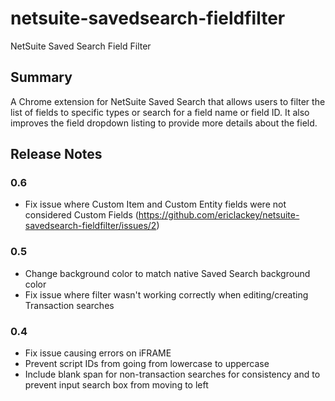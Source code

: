 # netsuite-savedsearch-fieldfilter
NetSuite Saved Search Field Filter

## Summary

A Chrome extension for NetSuite Saved Search that allows users to filter the list of fields to specific types or search for a field name or field ID. It also improves the field dropdown listing to provide more details about the field.

## Release Notes

### 0.6
- Fix issue where Custom Item and Custom Entity fields were not considered Custom Fields (https://github.com/ericlackey/netsuite-savedsearch-fieldfilter/issues/2)

### 0.5
- Change background color to match native Saved Search background color
- Fix issue where filter wasn't working correctly when editing/creating Transaction searches

### 0.4

- Fix issue causing errors on iFRAME
- Prevent script IDs from going from lowercase to uppercase
- Include blank span for non-transaction searches for consistency and to prevent input search box from moving to left
